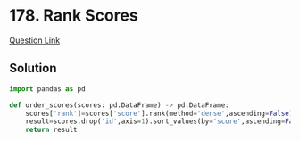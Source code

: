 # 178. Rank Scores
[Question Link](https://leetcode.com/problems/rank-scores/)
## Solution
```python
import pandas as pd

def order_scores(scores: pd.DataFrame) -> pd.DataFrame:
    scores['rank']=scores['score'].rank(method='dense',ascending=False)
    result=scores.drop('id',axis=1).sort_values(by='score',ascending=False)
    return result
```
